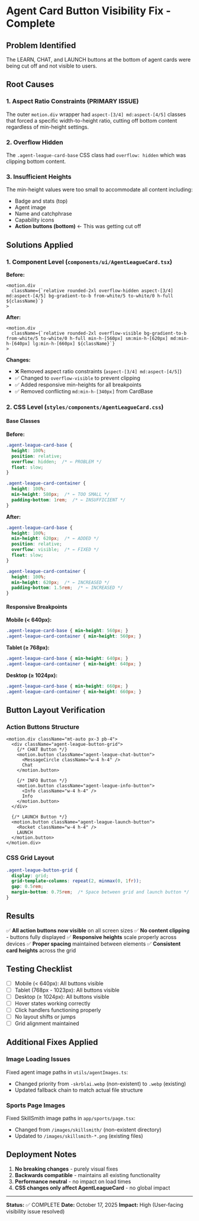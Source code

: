 # Agent Card Button Visibility Fix - Complete

## Problem Identified
The LEARN, CHAT, and LAUNCH buttons at the bottom of agent cards were being cut off and not visible to users.

## Root Causes

### 1. **Aspect Ratio Constraints** (PRIMARY ISSUE)
The outer `motion.div` wrapper had `aspect-[3/4] md:aspect-[4/5]` classes that forced a specific width-to-height ratio, cutting off bottom content regardless of min-height settings.

### 2. **Overflow Hidden**
The `.agent-league-card-base` CSS class had `overflow: hidden` which was clipping bottom content.

### 3. **Insufficient Heights**
The min-height values were too small to accommodate all content including:
- Badge and stats (top)
- Agent image
- Name and catchphrase
- Capability icons
- **Action buttons (bottom)** ← This was getting cut off

## Solutions Applied

### 1. Component Level (`components/ui/AgentLeagueCard.tsx`)

**Before:**
```tsx
<motion.div
  className={`relative rounded-2xl overflow-hidden aspect-[3/4] md:aspect-[4/5] bg-gradient-to-b from-white/5 to-white/0 h-full ${className}`}
>
```

**After:**
```tsx
<motion.div
  className={`relative rounded-2xl overflow-visible bg-gradient-to-b from-white/5 to-white/0 h-full min-h-[560px] sm:min-h-[620px] md:min-h-[640px] lg:min-h-[660px] ${className}`}
>
```

**Changes:**
- ❌ Removed aspect ratio constraints (`aspect-[3/4] md:aspect-[4/5]`)
- ✅ Changed to `overflow-visible` to prevent clipping
- ✅ Added responsive min-heights for all breakpoints
- ✅ Removed conflicting `md:min-h-[340px]` from CardBase

### 2. CSS Level (`styles/components/AgentLeagueCard.css`)

#### Base Classes

**Before:**
```css
.agent-league-card-base {
  height: 100%;
  position: relative;
  overflow: hidden;  /* ← PROBLEM */
  float: slow;
}

.agent-league-card-container {
  height: 100%;
  min-height: 580px;  /* ← TOO SMALL */
  padding-bottom: 1rem;  /* ← INSUFFICIENT */
}
```

**After:**
```css
.agent-league-card-base {
  height: 100%;
  min-height: 620px;  /* ← ADDED */
  position: relative;
  overflow: visible;  /* ← FIXED */
  float: slow;
}

.agent-league-card-container {
  height: 100%;
  min-height: 620px;  /* ← INCREASED */
  padding-bottom: 1.5rem;  /* ← INCREASED */
}
```

#### Responsive Breakpoints

**Mobile (< 640px):**
```css
.agent-league-card-base { min-height: 560px; }
.agent-league-card-container { min-height: 560px; }
```

**Tablet (≥ 768px):**
```css
.agent-league-card-base { min-height: 640px; }
.agent-league-card-container { min-height: 640px; }
```

**Desktop (≥ 1024px):**
```css
.agent-league-card-base { min-height: 660px; }
.agent-league-card-container { min-height: 660px; }
```

## Button Layout Verification

### Action Buttons Structure
```tsx
<motion.div className="mt-auto px-3 pb-4">
  <div className="agent-league-button-grid">
    {/* CHAT Button */}
    <motion.button className="agent-league-chat-button">
      <MessageCircle className="w-4 h-4" />
      Chat
    </motion.button>
    
    {/* INFO Button */}
    <motion.button className="agent-league-info-button">
      <Info className="w-4 h-4" />
      Info
    </motion.button>
  </div>
  
  {/* LAUNCH Button */}
  <motion.button className="agent-league-launch-button">
    <Rocket className="w-4 h-4" />
    LAUNCH
  </motion.button>
</motion.div>
```

### CSS Grid Layout
```css
.agent-league-button-grid {
  display: grid;
  grid-template-columns: repeat(2, minmax(0, 1fr));
  gap: 0.5rem;
  margin-bottom: 0.75rem;  /* Space between grid and launch button */
}
```

## Results

✅ **All action buttons now visible** on all screen sizes
✅ **No content clipping** - buttons fully displayed
✅ **Responsive heights** scale properly across devices
✅ **Proper spacing** maintained between elements
✅ **Consistent card heights** across the grid

## Testing Checklist

- [ ] Mobile (< 640px): All buttons visible
- [ ] Tablet (768px - 1023px): All buttons visible
- [ ] Desktop (≥ 1024px): All buttons visible
- [ ] Hover states working correctly
- [ ] Click handlers functioning properly
- [ ] No layout shifts or jumps
- [ ] Grid alignment maintained

## Additional Fixes Applied

### Image Loading Issues
Fixed agent image paths in `utils/agentImages.ts`:
- Changed priority from `-skrblai.webp` (non-existent) to `.webp` (existing)
- Updated fallback chain to match actual file structure

### Sports Page Images
Fixed SkillSmith image paths in `app/sports/page.tsx`:
- Changed from `/images/skillsmith/` (non-existent directory)
- Updated to `/images/skillsmith-*.png` (existing files)

## Deployment Notes

1. **No breaking changes** - purely visual fixes
2. **Backwards compatible** - maintains all existing functionality
3. **Performance neutral** - no impact on load times
4. **CSS changes only affect AgentLeagueCard** - no global impact

---

**Status:** ✅ COMPLETE
**Date:** October 17, 2025
**Impact:** High (User-facing visibility issue resolved)

